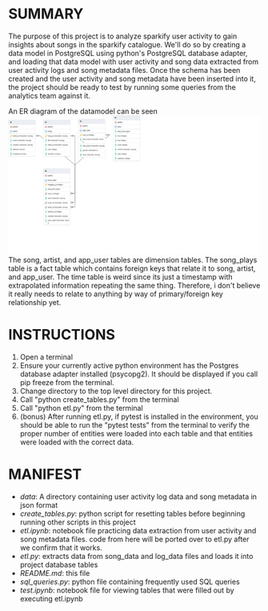 # **SUMMARY**

The purpose of this project is to analyze sparkify user activity to gain insights about songs in the sparkify catalogue.
We'll do so by creating a data model in PostgreSQL using python's PostgreSQL database adapter, and loading that data model with user activity and song data extracted from user activity logs and song metadata files.
Once the schema has been created and the user activity and song metadata have been inserted into it, the project should be ready to test by running some queries from the analytics team against it.

An ER diagram of the datamodel can be seen ![Here](ER_Diagram.png)
The song, artist, and app_user tables are dimension tables.
The song_plays table is a fact table which contains foreign keys that relate it to song, artist, and app_user.
The time table is weird since its just a timestamp with extrapolated information repeating the same thing.
Therefore, i don't believe it really needs to relate to anything by way of primary/foreign key relationship yet.

# **INSTRUCTIONS**

1. Open a terminal
2. Ensure your currently active python environment has the Postgres database adapter installed (psycopg2). It should be displayed if you call pip freeze from the terminal.
3. Change directory to the top level directory for this project.
4. Call "python create_tables.py" from the terminal
5. Call "python etl.py" from the terminal
6. (bonus) After running etl.py, if pytest is installed in the environment, you should be able to run the "pytest tests" from the terminal to verify the proper number of entities were loaded into each table and that entities were loaded with the correct data.

# **MANIFEST**

- _data_: A directory containing user activity log data and song metadata in json format
- _create_tables.py_: python script for resetting tables before beginning running other scripts in this project
- _etl.ipynb_: notebook file practicing data extraction from user activity and song metadata files. code from here will be ported over to etl.py after we confirm that it works.
- _etl.py_: extracts data from song_data and log_data files and loads it into project database tables
- _README.md_: this file
- _sql_queries.py_: python file containing frequently used SQL queries
- _test.ipynb_: notebook file for viewing tables that were filled out by executing etl.ipynb
